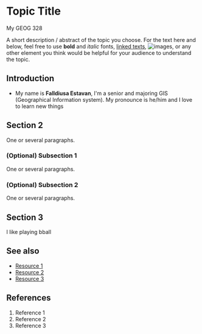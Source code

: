 # Topic Title
My GEOG 328

A short description / abstract of the topic you choose. For the text here and below, feel free to use **bold** and *italic* fonts, [linked texts](url),  ![images](https://picsum.photos/200), or any other element you think would be helpful for your audience to understand the topic.


## Introduction
- My name is **Falldiusa Estavan**, I'm a senior and majoring GIS (Geographical Information system). My pronounce is he/him and I love to learn new things

## Section 2
One or several paragraphs.
### (Optional) Subsection 1
One or several paragraphs.
### (Optional) Subsection 2
One or several paragraphs.

## Section 3
I like playing bball

## See also
- [Resource 1](https://www.youtube.com/watch?v=ybOi639tb7U&t=144s&pp=ygUXZGVycmljayByb3NlIGhpZ2hsaWdodHM%3D)
- [Resource 2](https://www.youtube.com/watch?v=N2Zs7gVKqJg&pp=ygUXZGVycmljayByb3NlIGhpZ2hsaWdodHM%3D)
- [Resource 3](https://www.youtube.com/watch?v=JxcR7WNccjw&pp=ygUXZGVycmljayByb3NlIGhpZ2hsaWdodHM%3D)

## References
1. Reference 1
2. Reference 2
3. Reference 3
